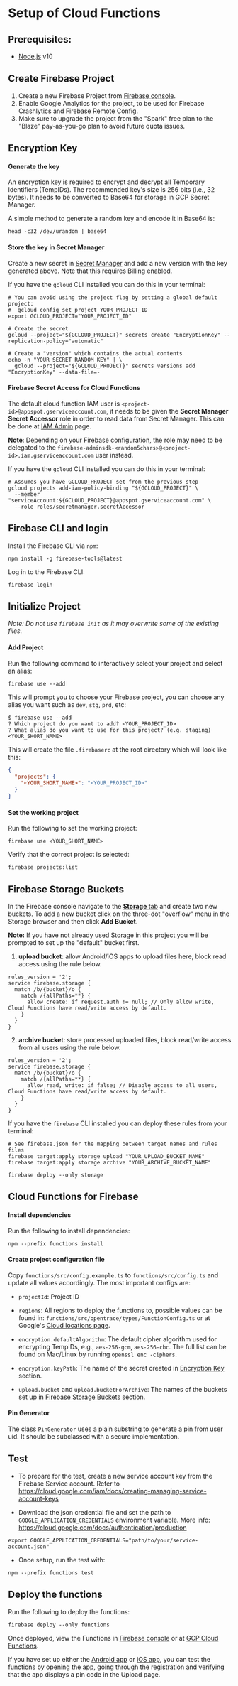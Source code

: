 # Setup of Cloud Functions


## Prerequisites:
+ [Node.js](https://nodejs.org/) v10


## Create Firebase Project
1. Create a new Firebase Project from [Firebase console](https://console.firebase.google.com/).
2. Enable Google Analytics for the project, to be used for Firebase Crashlytics and Firebase Remote Config.
3. Make sure to upgrade the project from the "Spark" free plan to the "Blaze" pay-as-you-go plan to avoid future quota issues.


## Encryption Key
#### Generate the key
An encryption key is required to encrypt and decrypt all Temporary Identifiers (TempIDs).
The recommended key's size is 256 bits (i.e., 32 bytes).
It needs to be converted to Base64 for storage in GCP Secret Manager.

A simple method to generate a random key and encode it in Base64 is:
```shell script
head -c32 /dev/urandom | base64
```

#### Store the key in Secret Manager
Create a new secret in [Secret Manager](https://console.cloud.google.com/security/secret-manager) and add a new version with the key generated above. Note that this requires Billing enabled.

If you have the `gcloud` CLI installed you can do this in your terminal:

```shell script
# You can avoid using the project flag by setting a global default project:
#  gcloud config set project YOUR_PROJECT_ID
export GCLOUD_PROJECT="YOUR_PROJECT_ID"

# Create the secret
gcloud --project="${GCLOUD_PROJECT}" secrets create "EncryptionKey" --replication-policy="automatic"

# Create a "version" which contains the actual contents
echo -n "YOUR SECRET RANDOM KEY" | \
  gcloud --project="${GCLOUD_PROJECT}" secrets versions add "EncryptionKey" --data-file=-
```


#### Firebase Secret Access for Cloud Functions
The default cloud function IAM user is `<project-id>@appspot.gserviceaccount.com`, it needs to be given the **Secret Manager Secret Accessor** role in order to read data from Secret Manager.
This can be done at [IAM Admin](https://console.cloud.google.com/iam-admin/iam) page.

**Note**: Depending on your Firebase configuration, the role may need to be delegated to the `firebase-adminsdk-<random5chars>@<project-id>.iam.gserviceaccount.com` user instead.

If you have the `gcloud` CLI installed you can do this in your terminal:

```shell script
# Assumes you have GCLOUD_PROJECT set from the previous step
gcloud projects add-iam-policy-binding "${GCLOUD_PROJECT}" \
  --member "serviceAccount:${GCLOUD_PROJECT}@appspot.gserviceaccount.com" \
  --role roles/secretmanager.secretAccessor
```

## Firebase CLI and login
Install the Firebase CLI via `npm`:
```shell script
npm install -g firebase-tools@latest
```

Log in to the Firebase CLI:
```shell script
firebase login
```

## Initialize Project
_Note: Do not use `firebase init` as it may overwrite some of the existing files._

#### Add Project
Run the following command to interactively select your project and select an alias:
```shell
firebase use --add
```

This will prompt you to choose your Firebase project, you can choose any alias you want such as `dev`, `stg`, `prd`, etc:

```shell script
$ firebase use --add
? Which project do you want to add? <YOUR_PROJECT_ID>
? What alias do you want to use for this project? (e.g. staging) <YOUR_SHORT_NAME>
```

This will create the file `.firebaserc` at the root directory which will look like this:

```json
{
  "projects": {
    "<YOUR_SHORT_NAME>": "<YOUR_PROJECT_ID>"
  }
}
```

#### Set the working project
Run the following to set the working project:
```shell script
firebase use <YOUR_SHORT_NAME>
```
Verify that the correct project is selected:
```shell script
firebase projects:list
```

## Firebase Storage Buckets
In the Firebase console navigate to the [**Storage** tab](https://console.firebase.google.com/project/_/storage) and create two new buckets.
To add a new bucket click on the three-dot "overflow" menu in the Storage browser and then click **Add Bucket**.

**Note:** If you have not already used Storage in this project you will be prompted to set up the "default" bucket first.


1. **upload bucket**: allow Android/iOS apps to upload files here, block read access using the rule below.
```
rules_version = '2';
service firebase.storage {
  match /b/{bucket}/o {
    match /{allPaths=**} {
      allow create: if request.auth != null; // Only allow write, Cloud Functions have read/write access by default.
    }
  }
}
```

2. **archive bucket**: store processed uploaded files, block read/write access from all users using the rule below.
```
rules_version = '2';
service firebase.storage {
  match /b/{bucket}/o {
    match /{allPaths=**} {
      allow read, write: if false; // Disable access to all users, Cloud Functions have read/write access by default.
    }
  }
}
```

If you have the `firebase` CLI installed you can deploy these rules from your terminal:

```shell script
# See firebase.json for the mapping between target names and rules files
firebase target:apply storage upload "YOUR_UPLOAD_BUCKET_NAME"
firebase target:apply storage archive "YOUR_ARCHIVE_BUCKET_NAME"

firebase deploy --only storage
```

## Cloud Functions for Firebase

#### Install dependencies
Run the following to install dependencies:
```shell script
npm --prefix functions install
```


#### Create project configuration file
Copy `functions/src/config.example.ts` to `functions/src/config.ts` and update all values accordingly. The most important configs are:
+ `projectId`: Project ID

+ `regions`: All regions to deploy the functions to, possible values can be found in: `functions/src/opentrace/types/FunctionConfig.ts` or at Google's [Cloud locations page](https://cloud.google.com/about/locations/).

+ `encryption.defaultAlgorithm`: The default cipher algorithm used for encrypting TempIDs, e.g., `aes-256-gcm`, `aes-256-cbc`. The full list can be found on Mac/Linux by running `openssl enc -ciphers`.

+ `encryption.keyPath`: The name of the secret created in [Encryption Key](#encryption-key) section.

+ `upload.bucket` and `upload.bucketForArchive`: The names of the buckets set up in [Firebase Storage Buckets](#firebase-storage-buckets) section.


#### Pin Generator
The class `PinGenerator` uses a plain substring to generate a pin from user uid. It should be subclassed with a secure implementation.


## Test
+ To prepare for the test, create a new service account key from the Firebase Service account. Refer to https://cloud.google.com/iam/docs/creating-managing-service-account-keys

+ Download the json credential file and set the path to `GOOGLE_APPLICATION_CREDENTIALS` environment variable. More info: https://cloud.google.com/docs/authentication/production
```shell script
export GOOGLE_APPLICATION_CREDENTIALS="path/to/your/service-account.json"
```

+ Once setup, run the test with:
```shell script
npm --prefix functions test
```


## Deploy the functions
Run the following to deploy the functions:
```shell script
firebase deploy --only functions
```
Once deployed, view the Functions in [Firebase console](https://console.firebase.google.com/) or at [GCP Cloud Functions](https://console.cloud.google.com/functions/list).

If you have set up either the [Android app](https://github.com/opentrace-community/opentrace-android) or [iOS app](https://github.com/opentrace-community/opentrace-ios), you can test the functions by opening the app, going through the registration and verifying that the app displays a pin code in the Upload page.
